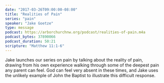 ```yaml
---
date: "2017-03-26T09:00:00-08:00"
title: "Realities of Pain"
series: "pain"
speaker: "Jake Goetze"
type: message
podcast: https://arborchurchnw.org/podcast/realities-of-pain.m4a
podcast_bytes: 37890066
podcast_duration: 50:21
scripture: "Matthew 11:1-6"
---
```


Jake launches our series on pain by talking about the reality of pain, drawing from his own experience walking through some of the deepest pain any parent can feel. God can feel very absent in these times, and Jake uses the unlikely example of John the Baptist to illustrate this difficult response. 

